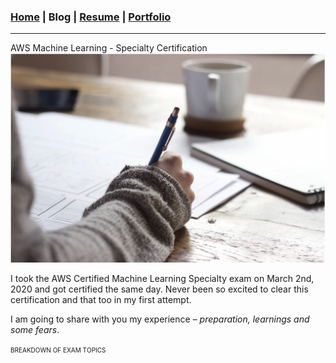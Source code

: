 ### [Home](/index) | Blog | [Resume](/resume) | [Portfolio](/portfolio)
---

<span class="blog-title">AWS Machine Learning - Specialty Certification</span>
<br />
<img class="blog-image-header" src="images/blogs/aws-prep/header.png?raw=true"/>
<br/>

<div>
I took the AWS Certified Machine Learning Specialty exam on March 2nd, 2020 and got certified the same day. Never been so excited to clear this certification and that too in my first attempt.

<p>I am going to share with you my experience – <i>preparation, learnings and some fears</i>.</p>
<span style="font-variant:all-petite-caps">Breakdown of Exam Topics</span>
</div>